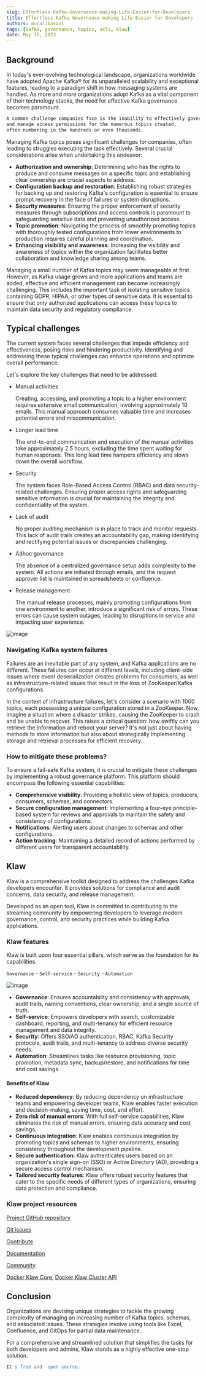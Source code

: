 ```yaml
---
slug: Effortless-Kafka-Governance-making-Life-Easier-for-Developers
title: Effortless Kafka Governance making Life Easier for Developers
authors: muralibasani
tags: [kafka, governance, topics, acls, klaw]
date: May 15, 2023
---
```


## Background

In today's ever-evolving technological landscape, organizations
worldwide have adopted Apache Kafka® for its unparalleled scalability
and exceptional features, leading to a paradigm shift in how messaging
systems are handled. As more and more organizations adopt Kafka as a
vital component of their technology stacks, the need for effective Kafka
governance becomes paramount.

```bash
A common challenge companies face is the inability to effectively govern
and manage access permissions for the numerous topics created,
often numbering in the hundreds or even thousands.
```

Managing Kafka topics poses significant challenges for companies, often
leading to struggles executing the task effectively. Several crucial
considerations arise when undertaking this endeavor:

- **Authorization and ownership**: Determining who has the rights to
  produce and consume messages on a specific topic and establishing
  clear ownership are crucial aspects to address.
- **Configuration backup and restoration**: Establishing robust
  strategies for backing up and restoring Kafka's configuration is
  essential to ensure prompt recovery in the face of failures or
  system disruptions.
- **Security measures**: Ensuring the proper enforcement of security
  measures through subscriptions and access controls is paramount to
  safeguarding sensitive data and preventing unauthorized access.
- **Topic promotion**: Navigating the process of smoothly promoting
  topics with thoroughly tested configurations from lower environments
  to production requires careful planning and coordination.
- **Enhancing visibility and awareness**: Increasing the visibility
  and awareness of topics within the organization facilitates better
  collaboration and knowledge sharing among teams.

Managing a small number of Kafka topics may seem manageable at first.
However, as Kafka usage grows and more applications and teams are added,
effective and efficient management can become increasingly challenging.
This includes the important task of isolating sensitive topics
containing GDPR, HIPAA, or other types of sensitive data. It is
essential to ensure that only authorized applications can access these
topics to maintain data security and regulatory compliance.

## Typical challenges

The current system faces several challenges that impede efficiency and
effectiveness, posing risks and hindering productivity. Identifying and
addressing these typical challenges can enhance operations and optimize
overall performance.

Let's explore the key challenges that need to be addressed:

- Manual activities

  Creating, accessing, and promoting a topic to a higher environment requires extensive email communication, involving
  approximately 10 emails. This manual approach consumes valuable time and increases potential errors and
  miscommunication.

- Longer lead time

  The end-to-end communication and execution of the manual activities take approximately 2.5 hours, excluding the time
  spent waiting for human responses. This long lead time hampers efficiency and slows down the overall workflow.

- Security

  The system faces Role-Based Access Control (RBAC) and data security-related challenges. Ensuring proper access rights
  and safeguarding sensitive information is crucial for maintaining the integrity and confidentiality of the system.

- Lack of audit

  No proper auditing mechanism is in place to track and monitor requests. This lack of audit trails creates an
  accountability gap, making identifying and rectifying potential issues or discrepancies challenging.

- Adhoc governance

  The absence of a centralized governance setup adds complexity to the system. All actions are initiated through emails,
  and the request approver list is maintained in spreadsheets or confluence.

- Release management

  The manual release processes, mainly promoting configurations from one environment to another, introduce a significant
  risk of errors. These errors can cause system outages, leading to disruptions in service and impacting user
  experience.

![image](../../../static/images/blogimages/kafka-clusters.png)

### Navigating Kafka system failures

Failures are an inevitable part of any system, and Kafka applications
are no different. These failures can occur at different levels,
including client-side issues where event deserialization creates
problems for consumers, as well as infrastructure-related issues that
result in the loss of ZooKeeper/Kafka configurations.

In the context of infrastructure failures, let's consider a scenario
with 1000 topics, each possessing a unique configuration stored in a
ZooKeeper. Now, imagine a situation where a disaster strikes, causing
the ZooKeeper to crash and be unable to recover. This raises a critical
question: how swiftly can you retrieve the information and reboot your
server? It's not just about having methods to store information but
also about strategically implementing storage and retrieval processes
for efficient recovery.

### How to mitigate these problems?

To ensure a fail-safe Kafka system, it is crucial to mitigate these
challenges by implementing a robust governance platform. This platform
should encompass the following essential capabilities:

- **Comprehensive visibility**: Providing a holistic view of topics,
  producers, consumers, schemas, and connectors.
- **Secure configuration management**: Implementing a four-eye
  principle-based system for reviews and approvals to maintain the
  safety and consistency of configurations.
- **Notifications**: Alerting users about changes to schemas and other
  configurations.
- **Action tracking**: Maintaining a detailed record of actions
  performed by different users for transparent accountability.

## Klaw

Klaw is a comprehensive toolkit designed to address the challenges Kafka
developers encounter. It provides solutions for compliance and audit
concerns, data security, and release management.

Developed as an open tool, Klaw is committed to contributing to the
streaming community by empowering developers to leverage modern
governance, control, and security practices while building Kafka
applications.

### Klaw features

Klaw is built upon four essential pillars, which serve as the foundation
for its capabilities.

`Governance` - `Self-service` - `Security` - `Automation`

![image](../../../static/images/blogimages/klaw-features.png)

- **Governance**: Ensures accountability and consistency with
  approvals, audit trails, naming conventions, clear ownership, and a
  single source of truth.
- **Self-service**: Empowers developers with search, customizable
  dashboard, reporting, and multi-tenancy for efficient resource
  management and data integrity.
- **Security**: Offers SSO/AD authentication, RBAC, Kafka Security
  protocols, audit trails, and multi-tenancy to address diverse
  security needs.
- **Automation**: Streamlines tasks like resource provisioning, topic
  promotion, metadata sync, backup/restore, and notifications for time
  and cost savings.

#### Benefits of Klaw

- **Reduced dependency**: By reducing dependency on infrastructure
  teams and empowering developer teams, Klaw enables faster execution
  and decision-making, saving time, cost, and effort.
- **Zero risk of manual errors**: With full self-service capabilities,
  Klaw eliminates the risk of manual errors, ensuring data accuracy
  and cost savings.
- **Continuous integration**: Klaw enables continuous integration by
  promoting topics and schemas to higher environments, ensuring
  consistency throughout the development pipeline.
- **Secure authentication**: Klaw authenticates users based on an
  organization's single sign-on (SSO) or Active Directory (AD),
  providing a secure access control mechanism.
- **Tailored security features**: Klaw offers robust security features
  that cater to the specific needs of different types of
  organizations, ensuring data protection and compliance.

### Klaw project resources

[Project GitHub repository](https://github.com/aiven/klaw)

[Git issues](https://github.com/aiven/klaw/issues)

[Contribute](https://github.com/aiven/klaw/blob/main/CONTRIBUTING.md)

[Documentation](https://www.klaw-project.io/docs)

[Community](https://aiven.io/community/forum/tag/klaw)

[Docker Klaw Core](https://hub.docker.com/r/aivenoy/klaw-core), [Docker Klaw Cluster API](https://hub.docker.com/r/aivenoy/klaw-cluster-api)

## Conclusion

Organizations are devising unique strategies to tackle the growing
complexity of managing an increasing number of Kafka topics, schemas,
and associated issues. These strategies involve using tools like Excel,
Confluence, and GitOps for partial data maintenance.

For a comprehensive and streamlined solution that simplifies the tasks
for both developers and admins, Klaw stands as a highly effective
one-stop solution.

```bash
It's free and  open source.
```
